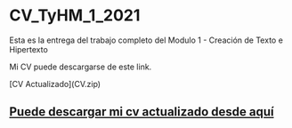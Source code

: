 # CV_TyHM_1_2021

Esta es la entrega del trabajo completo del Modulo 1 - Creación de Texto e Hipertexto

<p>

Mi CV puede descargarse de este link.
<p>
[CV Actualizado](CV.zip)
<a href="https://github.com/romanlf97/CV_TyHM_1_2021/raw/main/CV.pdf" target="blank">
      <h2>Puede descargar mi cv actualizado desde aquí</h2>
    </a>
